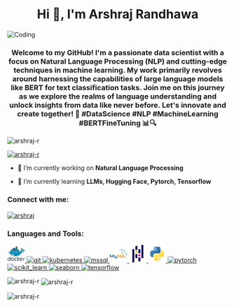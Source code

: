 <h1 align="center">Hi 👋, I'm Arshraj Randhawa</h1>
<img align="center" alt="Coding" width="400" src="https://media.giphy.com/media/v1.Y2lkPTc5MGI3NjExYTJoaDN0YnoxeXk5ajVoZXVtNm9kZ2Q4dDBybXEzNWluNDV5cXQ3MSZlcD12MV9pbnRlcm5hbF9naWZfYnlfaWQmY3Q9Zw/8qrrHSsrK9xpknGVNF/giphy.gif">
<h3 align="center">Welcome to my GitHub! I'm a passionate data scientist with a focus on Natural Language Processing (NLP) and cutting-edge techniques in machine learning. My work primarily revolves around harnessing the capabilities of large language models like BERT for text classification tasks. Join me on this journey as we explore the realms of language understanding and unlock insights from data like never before. Let's innovate and create together! 🚀 #DataScience #NLP #MachineLearning #BERTFineTuning 📊🔍</h3>

<p align="left"> <img src="https://komarev.com/ghpvc/?username=arshraj-r&label=Profile%20views&color=0e75b6&style=flat" alt="arshraj-r" /> </p>

<p align="left"> <a href="https://github.com/ryo-ma/github-profile-trophy"><img src="https://github-profile-trophy.vercel.app/?username=arshraj-r" alt="arshraj-r" /></a> </p>

- 🔭 I’m currently working on **Natural Language Processing**

- 🌱 I’m currently learning **LLMs, Hugging Face, Pytorch, Tensorflow**

<h3 align="left">Connect with me:</h3>
<p align="left">
<a href="https://linkedin.com/in/arshraj" target="blank"><img align="center" src="https://raw.githubusercontent.com/rahuldkjain/github-profile-readme-generator/master/src/images/icons/Social/linked-in-alt.svg" alt="arshraj" height="30" width="40" /></a>
</p>

<h3 align="left">Languages and Tools:</h3>
<p align="left"> <a href="https://www.docker.com/" target="_blank" rel="noreferrer"> <img src="https://raw.githubusercontent.com/devicons/devicon/master/icons/docker/docker-original-wordmark.svg" alt="docker" width="40" height="40"/> </a> <a href="https://git-scm.com/" target="_blank" rel="noreferrer"> <img src="https://www.vectorlogo.zone/logos/git-scm/git-scm-icon.svg" alt="git" width="40" height="40"/> </a> <a href="https://kubernetes.io" target="_blank" rel="noreferrer"> <img src="https://www.vectorlogo.zone/logos/kubernetes/kubernetes-icon.svg" alt="kubernetes" width="40" height="40"/> </a> <a href="https://www.microsoft.com/en-us/sql-server" target="_blank" rel="noreferrer"> <img src="https://www.svgrepo.com/show/303229/microsoft-sql-server-logo.svg" alt="mssql" width="40" height="40"/> </a> <a href="https://www.mysql.com/" target="_blank" rel="noreferrer"> <img src="https://raw.githubusercontent.com/devicons/devicon/master/icons/mysql/mysql-original-wordmark.svg" alt="mysql" width="40" height="40"/> </a> <a href="https://pandas.pydata.org/" target="_blank" rel="noreferrer"> <img src="https://raw.githubusercontent.com/devicons/devicon/2ae2a900d2f041da66e950e4d48052658d850630/icons/pandas/pandas-original.svg" alt="pandas" width="40" height="40"/> </a> <a href="https://www.python.org" target="_blank" rel="noreferrer"> <img src="https://raw.githubusercontent.com/devicons/devicon/master/icons/python/python-original.svg" alt="python" width="40" height="40"/> </a> <a href="https://pytorch.org/" target="_blank" rel="noreferrer"> <img src="https://www.vectorlogo.zone/logos/pytorch/pytorch-icon.svg" alt="pytorch" width="40" height="40"/> </a> <a href="https://scikit-learn.org/" target="_blank" rel="noreferrer"> <img src="https://upload.wikimedia.org/wikipedia/commons/0/05/Scikit_learn_logo_small.svg" alt="scikit_learn" width="40" height="40"/> </a> <a href="https://seaborn.pydata.org/" target="_blank" rel="noreferrer"> <img src="https://seaborn.pydata.org/_images/logo-mark-lightbg.svg" alt="seaborn" width="40" height="40"/> </a> <a href="https://www.tensorflow.org" target="_blank" rel="noreferrer"> <img src="https://www.vectorlogo.zone/logos/tensorflow/tensorflow-icon.svg" alt="tensorflow" width="40" height="40"/> </a> </p>

<p><img align="left" src="https://github-readme-stats.vercel.app/api/top-langs?username=arshraj-r&show_icons=true&locale=en&layout=compact" alt="arshraj-r" /></p>

<p>&nbsp;<img align="center" src="https://github-readme-stats.vercel.app/api?username=arshraj-r&show_icons=true&locale=en" alt="arshraj-r" /></p>

<p><img align="center" src="https://github-readme-streak-stats.herokuapp.com/?user=arshraj-r&" alt="arshraj-r" /></p>

